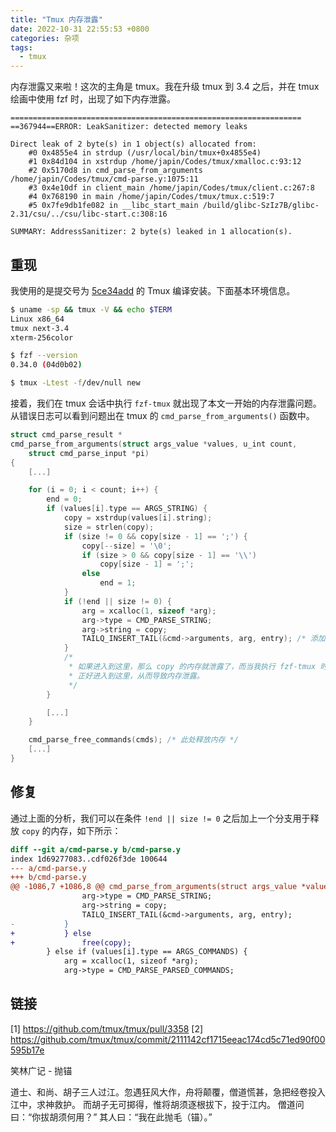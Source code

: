```yaml
---
title: "Tmux 内存泄露"
date: 2022-10-31 22:55:53 +0800
categories: 杂项
tags:
  - tmux
---
```


内存泄露又来啦！这次的主角是 tmux。我在升级 tmux 到 3.4 之后，并在 tmux 绘画中使用 fzf 时，出现了如下内存泄露。

```
=================================================================
==367944==ERROR: LeakSanitizer: detected memory leaks

Direct leak of 2 byte(s) in 1 object(s) allocated from:
    #0 0x4855e4 in strdup (/usr/local/bin/tmux+0x4855e4)
    #1 0x84d104 in xstrdup /home/japin/Codes/tmux/xmalloc.c:93:12
    #2 0x5170d8 in cmd_parse_from_arguments /home/japin/Codes/tmux/cmd-parse.y:1075:11
    #3 0x4e10df in client_main /home/japin/Codes/tmux/client.c:267:8
    #4 0x768190 in main /home/japin/Codes/tmux/tmux.c:519:7
    #5 0x7fe9db1fe082 in __libc_start_main /build/glibc-SzIz7B/glibc-2.31/csu/../csu/libc-start.c:308:16

SUMMARY: AddressSanitizer: 2 byte(s) leaked in 1 allocation(s).
```

<!--more-->

## 重现

我使用的是提交号为 [5ce34add][] 的 Tmux 编译安装。下面基本环境信息。

```bash
$ uname -sp && tmux -V && echo $TERM
Linux x86_64
tmux next-3.4
xterm-256color

$ fzf --version
0.34.0 (04d0b02)

$ tmux -Ltest -f/dev/null new
```

接着，我们在 tmux 会话中执行 `fzf-tmux` 就出现了本文一开始的内存泄露问题。从错误日志可以看到问题出在 tmux 的 `cmd_parse_from_arguments()` 函数中。

```c
struct cmd_parse_result *
cmd_parse_from_arguments(struct args_value *values, u_int count,
    struct cmd_parse_input *pi)
{
    [...]

    for (i = 0; i < count; i++) {
        end = 0;
        if (values[i].type == ARGS_STRING) {
            copy = xstrdup(values[i].string);
            size = strlen(copy);
            if (size != 0 && copy[size - 1] == ';') {
                copy[--size] = '\0';
                if (size > 0 && copy[size - 1] == '\\')
                    copy[size - 1] = ';';
                else
                    end = 1;
            }
            if (!end || size != 0) {
                arg = xcalloc(1, sizeof *arg);
                arg->type = CMD_PARSE_STRING;
                arg->string = copy;
                TAILQ_INSERT_TAIL(&cmd->arguments, arg, entry); /* 添加到 cmd->arguments 中 */
            }
            /*
             * 如果进入到这里，那么 copy 的内存就泄露了，而当我执行 fzf-tmux 时，
             * 正好进入到这里，从而导致内存泄露。
             */
        }

        [...]
    }

    cmd_parse_free_commands(cmds); /* 此处释放内存 */
    [...]
}
```

## 修复

通过上面的分析，我们可以在条件 `!end || size != 0` 之后加上一个分支用于释放 `copy` 的内存，如下所示：

```diff
diff --git a/cmd-parse.y b/cmd-parse.y
index 1d69277083..cdf026f3de 100644
--- a/cmd-parse.y
+++ b/cmd-parse.y
@@ -1086,7 +1086,8 @@ cmd_parse_from_arguments(struct args_value *values, u_int count,
 				arg->type = CMD_PARSE_STRING;
 				arg->string = copy;
 				TAILQ_INSERT_TAIL(&cmd->arguments, arg, entry);
-			}
+			} else
+				free(copy);
 		} else if (values[i].type == ARGS_COMMANDS) {
 			arg = xcalloc(1, sizeof *arg);
 			arg->type = CMD_PARSE_PARSED_COMMANDS;
```

## 链接

[1] https://github.com/tmux/tmux/pull/3358
[2] https://github.com/tmux/tmux/commit/2111142cf1715eeac174cd5c71ed90f00595b17e

<div class="just-for-fun">
笑林广记 - 抛锚

道士、和尚、胡子三人过江。忽遇狂风大作，舟将颠覆，僧道慌甚，急把经卷投入江中，求神救护。
而胡子无可掷得，惟将胡须逐根拔下，投于江内。
僧道问曰：“你拔胡须何用？”
其人曰：“我在此抛毛（锚）。”
</div>


[5ce34add]: https://github.com/tmux/tmux/commit/5ce34add77fa3517a01e63b915c5f4e3241af470
